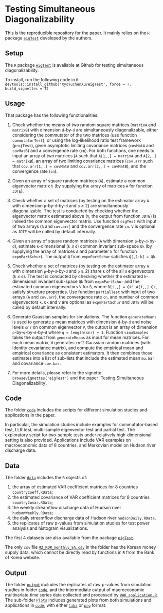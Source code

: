 # Testing Simultaneous Diagonalizability

This is the reproducible repository for the paper. It mainly relies on the `R` package [`eigTest`](https://github.com/XycYuchenXu/eigTest) developed by the authors.

## Setup
The `R` package [`eigTest`](https://github.com/XycYuchenXu/eigTest) is available at Github for testing simultaneous diagonalizability.

To install, run the following code in `R`:
`devtools::install_github('XycYuchenXu/eigTest', force = T, build_vignettes = T)`

## Usage
That package has the following functionalities:

1. Check whether the means of two random square matrices (`matrixA` and `matrixB`) with dimension `d`-by-`d` are simultaneously diagonalizable, either considering the commutator of the two matrices (use function `commutatorTest`), or using the log-likelihood ratio test framework (`projTest`), given asymptotic limiting covariance matrices (`covMatA` and `covMatB`) and a convergence rate (`cn`). For both functions, one needs to input an array of two matrices (`A` such that `A[1,,] = matrixA` and `A[2,,] = matrixB`), an array of two limiting covariance matrices (`cov.arr` such that `cov.arr[1,,] = covMatA` and `cov.arr[2,,] = covMatB`), and the convergence rate (`cn`).

2. Given an array of square random matrices (`A`), estimate a common eigenvector matrix `V` (by supplying the array of matrices `A` for function `JDTE`).

3. Check whether a set of matrices (by testing on the estimator array `A` with dimension `p`-by-`d`-by-`d` and `p` ≥ 2) are simultaneously diagonalizable. The test is conducted by checking whether the eigenvector matrix estimated above (`V`, the output from function `JDTE`) is indeed the common eigenvector matrix. Use function `eigTest` with input of two arrays (`A` and `cov.arr`) and the convergence rate `cn`. `V` is optional as `JDTE` will be called by default internally.

4. Given an array of square random matrices (`A` with dimension `p`-by-`d`-by-`d`), estimate `k`-dimensional (`k` ≤ `d`) common invariant sub-space `Qk` (by supplying the array of matrices `A` and parameter `k` for function `expmPartSchur`). The output `Q` from `expmPartSchur` satisfies `Q[,1:k] = Qk`.

5. Check whether a set of matrices (by testing on the estimator array `A` with dimension `p`-by-`d`-by-`d` and `p` ≥ 2) share `k` of the all `d` eigenvectors (`k` ≤ `d`). The test is conducted by checking whether the estimated `k`-dimensional invariant sub-space `Qk` from `expmPartSchur` and the estimated common eigenvectors `V` for `B`, where `B[i,,] = Qk' A[i,,] Qk`, satisfy structure properties. Use function `partialTest` with input of two arrays (`A` and `cov.arr`), the convergence rate `cn`, and number of common eigenvectors `k`. `Qk` and `V` are optional as `expmPartSchur` and `JDTE` will be called by default internally.

6. Generate Gaussian samples for simulations. The function `generateMeans` is used to generate `p` mean matrices with dimension `d`-by-`d` and noise levels `snr` on common eigenvector `V`, the output is an array of dimension `p`-by-`q`-by-`d`-by-`d` where `q = length(snr) + 1`. Function `simuSamples` takes the output from `generateMeans` as input for mean matrices. For each mean matrix, it generates `cn^2` Gaussian random matrices (with identity covariance matrix), and compute the empirical mean and empirical covariance as consistent estimators. It then combines those estimates into a list of sub-lists that include the estimated mean `mu.bar` and covariance `cov.bar`.

7. For more details, please refer to the vignette: `browseVignettes('eigTest')` and the paper 'Testing Simultaneous Diagonalizability'.

## Code
The folder [`code`](code) includes the scripts for different simulation studies and applications in the paper.

In particular, the simulation studies include examples for commutator-based test, LLR test, multi-sample eigenvector test and partial test. The exploratory script for two-sample tests under relatively high-dimensional setting is also provided. Applications include VAR examples on macroeconomic data of 8 countries, and Markovian model on Hudson river discharge data.

## Data
The folder [`data`](data) includes the `R` objects of:
1. the array of estimated VAR coefficient matrices for 8 countries `countryCoeff.RData`;
2. the estimated covariance of VAR coefficient matrices for 8 countries `countryCovar.RData`;
3. the weekly streamflow discharge data of Hudson river `hudsonWeekly.RData`;
4. the daily streamflow discharge data of Hudson river `hudsonDaily.RData`.
5. the replicates of raw p-values from simulation studies for test power analysis and histogram visualizations.

The first 4 datasets are also available from the package [`eigTest`](https://github.com/XycYuchenXu/eigTest).

The only `csv` file [`M2_KOR_monthly_SA.csv`](data/M2_KOR_monthly_SA.csv) in the folder has the Korean money supply data, which cannot be directly read by functions in `R` from the Bank of Korea website.

## Output
The folder [`output`](output) includes the replicates of raw p-values from simulation studies in folder [`code`](code), and the intermediate output of macroeconomic multivariate time series data collected and processed by [`VAR_application.R`](code/VAR_application.R). The sub-folder [`Plots`](output/Plots) includes generated plots from both simulations and applications in [`code`](code), with either [`tikz`](output/Plots/tikz) or [`png`](output/Plots/png) format.
